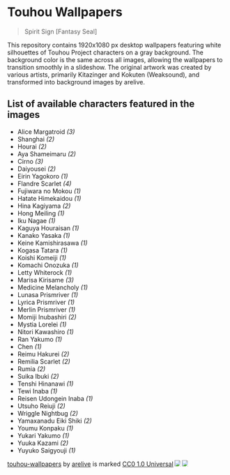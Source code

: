 # Touhou Wallpapers
> Spirit Sign [Fantasy Seal]

This repository contains 1920x1080 px desktop wallpapers 
featuring white silhouettes of Touhou Project characters on a gray background. 
The background color is the same across all images, 
allowing the wallpapers to transition smoothly in a slideshow. 
The original artwork was created by various artists, 
primarily Kitazinger and Kokuten (Weaksound), 
and transformed into background images by arelive.

## List of available characters featured in the images

- Alice Margatroid *(3)*
- Shanghai *(2)*
- Hourai *(2)*
- Aya Shameimaru *(2)*
- Cirno *(3)*
- Daiyousei *(2)*
- Eirin Yagokoro *(1)*
- Flandre Scarlet *(4)*
- Fujiwara no Mokou *(1)*
- Hatate Himekaidou *(1)*
- Hina Kagiyama *(2)*
- Hong Meiling *(1)*
- Iku Nagae *(1)*
- Kaguya Houraisan *(1)*
- Kanako Yasaka *(1)*
- Keine Kamishirasawa *(1)*
- Kogasa Tatara *(1)*
- Koishi Komeiji *(1)*
- Komachi Onozuka *(1)*
- Letty Whiterock *(1)*
- Marisa Kirisame *(3)*
- Medicine Melancholy *(1)*
- Lunasa Prismriver *(1)*
- Lyrica Prismriver *(1)*
- Merlin Prismriver *(1)*
- Momiji Inubashiri *(2)*
- Mystia Lorelei *(1)*
- Nitori Kawashiro *(1)*
- Ran Yakumo *(1)*
- Chen *(1)*
- Reimu Hakurei *(2)*
- Remilia Scarlet *(2)*
- Rumia *(2)*
- Suika Ibuki *(2)*
- Tenshi Hinanawi *(1)*
- Tewi Inaba *(1)*
- Reisen Udongein Inaba *(1)*
- Utsuho Reiuji *(2)*
- Wriggle Nightbug *(2)*
- Yamaxanadu Eiki Shiki *(2)*
- Youmu Konpaku *(1)*
- Yukari Yakumo *(1)*
- Yuuka Kazami *(2)*
- Yuyuko Saigyouji *(1)*

<a href="https://github.com/arebaka/touhou-wallpapers">touhou-wallpapers</a> by <a href="https://are.moe">arelive</a> is marked <a href="https://creativecommons.org/publicdomain/zero/1.0/">CC0 1.0 Universal</a><img src="https://mirrors.creativecommons.org/presskit/icons/cc.svg" style="max-width: 1em;max-height:1em;margin-left: .2em;"><img src="https://mirrors.creativecommons.org/presskit/icons/zero.svg" style="max-width: 1em;max-height:1em;margin-left: .2em;">
